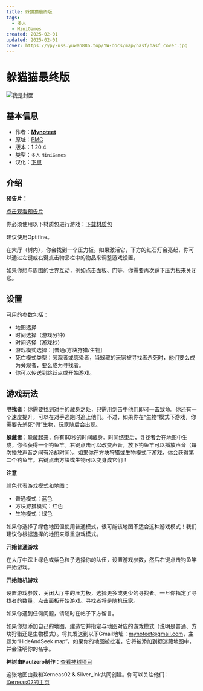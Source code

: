 ```yaml
---
title: 躲猫猫最终版
tags:
  - 多人
  - MiniGames
created: 2025-02-01
updated: 2025-02-01
cover: https://ypy-uss.yuwan886.top/YW-docs/map/hasf/hasf_cover.jpg
---
```


# 躲猫猫最终版
![我是封面](https://ypy-uss.yuwan886.top/YW-docs/map/hasf/hasf_cover.jpg)
## 基本信息

- 作者：[**Mynoteet**](https://www.planetminecraft.com/member/mynoteet/)
- 原址：[PMC](https://www.planetminecraft.com/project/hide-and-seek-1-20-4-3-modes-normal-block-hunt-mob/)
- 版本：1.20.4
- 类型：`多人` `MiniGames`
- 汉化：[下崽](https://pan.quark.cn/s/524f5ec55bac)

## 介绍
**预告片：**

[点击观看预告片](https://www.youtube.com/watch?v=Yq7sqRuyDSc)

你必须使用以下材质包进行游戏：[下载材质包](https://download.mc-packs.net/pack/47f8cdb8cf2a30ff29c409baa89394e1fe1c991a.zip)

建议使用Optifine。

在大厅（树内），你会找到一个压力板。如果激活它，下方的红石灯会亮起，你可以通过左键或右键点击物品栏中的物品来调整游戏设置。

如果你想与周围的世界互动，例如点击面板、门等，你需要再次踩下压力板来关闭它。

## 设置

可用的参数包括：
- 地图选择
- 时间选择（游戏分钟）
- 时间选择（游戏秒）
- 游戏模式选择：[普通/方块狩猎/生物]
- 死亡模式类型：旁观者或感染者，当躲藏的玩家被寻找者杀死时，他们要么成为旁观者，要么成为寻找者。
- 你可以传送到跳跃点或开始游戏。

## 游戏玩法

**寻找者**：你需要找到对手的藏身之处，只需用剑击中他们即可一击致命。你还有一个速度提升，可以在对手逃跑时追上他们。不过，如果你在“生物”模式下游戏，你需要先杀死“假”生物，玩家随后会出现。

**躲藏者**：躲藏起来，你有60秒的时间藏身。时间结束后，寻找者会在地图中生成，你会获得一个钓鱼竿。右键点击可以改变声音，放下钓鱼竿可以播放声音（每次播放声音之间有冷却时间）。如果你在方块狩猎或生物模式下游戏，你会获得第二个钓鱼竿。右键点击方块或生物可以变身成它们！

**注意**

颜色代表游戏模式和地图：
- 普通模式：蓝色
- 方块狩猎模式：红色
- 生物模式：绿色

如果你选择了绿色地图但使用普通模式，很可能该地图不适合这种游戏模式！我们建议你根据选择的地图来尊重游戏模式。

**开始普通游戏**

在大厅中踩上绿色或紫色粒子选择你的队伍，设置游戏参数，然后右键点击钓鱼竿开始游戏。

**开始随机游戏**

设置游戏参数，关闭大厅中的压力板，选择更多或更少的寻找者。一旦你指定了寻找者的数量，点击面板开始游戏。寻找者将是随机玩家。

如果你遇到任何问题，请随时在帖子下方留言。

如果你想添加自己的地图，建造它并指定与地图对应的游戏模式（说明是普通、方块狩猎还是生物模式）。将其发送到以下Gmail地址：mynoteet@gmail.com，主题为“HideAndSeek map”。如果你的地图被批准，它将被添加到捉迷藏地图中，并会注明你的名字。

**神树由Paulzero制作**：[查看神树项目](https://www.planetminecraft.com/project/giant-tree-3935946/)

这张地图由我和Xerneas02 & Silver_Ink共同创建。你可以关注他们：[Xerneas02的主页](https://www.planetminecraft.com/member/xerneas02/)